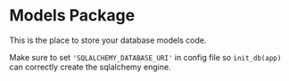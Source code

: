 # Models Package

This is the place to store your database models code.

Make sure to set `'SQLALCHEMY_DATABASE_URI'` in config file so `init_db(app)` can correctly create the sqlalchemy engine.